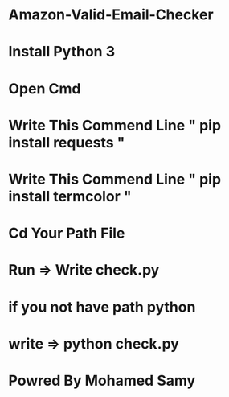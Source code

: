 # Amazon-Valid-Email-Checker
# Install Python 3 
# Open Cmd 
# Write This Commend Line " pip install requests "
# Write This Commend Line " pip install termcolor "
# Cd Your Path File
# Run => Write check.py
# if you not have path python
# write => python check.py
# Powred By Mohamed Samy 
